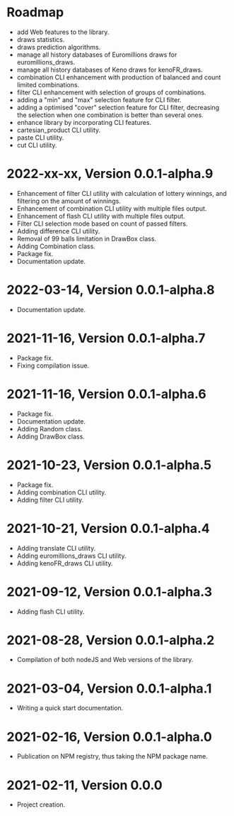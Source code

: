 Roadmap
=======
* add Web features to the library.
* draws statistics.
* draws prediction algorithms.
* manage all history databases of Euromillions draws for euromillions_draws.
* manage all history databases of Keno draws for kenoFR_draws.
* combination CLI enhancement with production of balanced and count limited combinations.
* filter CLI enhancement with selection of groups of combinations.
* adding a "min" and "max" selection feature for CLI filter.
* adding a optimised "cover" selection feature for CLI filter, decreasing the selection when one combination is better than several ones.
* enhance library by incorporating CLI features.
* cartesian_product CLI utility.
* paste CLI utility.
* cut CLI utility.


2022-xx-xx, Version 0.0.1-alpha.9
=================================
* Enhancement of filter CLI utility with calculation of lottery winnings, and filtering on the amount of winnings.
* Enhancement of combination CLI utility with multiple files output.
* Enhancement of flash CLI utility with multiple files output.
* Filter CLI selection mode based on count of passed filters.
* Adding difference CLI utility.
* Removal of 99 balls limitation in DrawBox class.
* Adding Combination class.
* Package fix.
* Documentation update.


2022-03-14, Version 0.0.1-alpha.8
=================================
* Documentation update.


2021-11-16, Version 0.0.1-alpha.7
=================================
* Package fix.
* Fixing compilation issue.


2021-11-16, Version 0.0.1-alpha.6
=================================
* Package fix.
* Documentation update.
* Adding Random class.
* Adding DrawBox class.


2021-10-23, Version 0.0.1-alpha.5
=================================
* Package fix.
* Adding combination CLI utility.
* Adding filter CLI utility.


2021-10-21, Version 0.0.1-alpha.4
=================================
* Adding translate CLI utility.
* Adding euromillions_draws CLI utility.
* Adding kenoFR_draws CLI utility.


2021-09-12, Version 0.0.1-alpha.3
=================================
* Adding flash CLI utility.


2021-08-28, Version 0.0.1-alpha.2
=================================
* Compilation of both nodeJS and Web versions of the library.


2021-03-04, Version 0.0.1-alpha.1
=================================
* Writing a quick start documentation.


2021-02-16, Version 0.0.1-alpha.0
=================================
* Publication on NPM registry, thus taking the NPM package name.


2021-02-11, Version 0.0.0
=========================
* Project creation.
